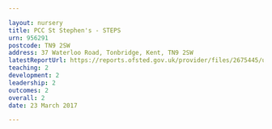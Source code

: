```yaml
---

layout: nursery
title: PCC St Stephen's - STEPS
urn: 956291
postcode: TN9 2SW
address: 37 Waterloo Road, Tonbridge, Kent, TN9 2SW
latestReportUrl: https://reports.ofsted.gov.uk/provider/files/2675445/urn/956291.pdf
teaching: 2
development: 2
leadership: 2
outcomes: 2
overall: 2
date: 23 March 2017

---
```

